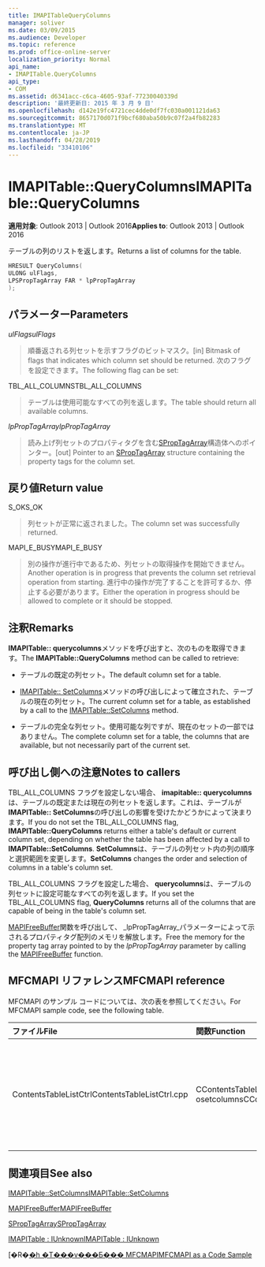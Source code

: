 ```yaml
---
title: IMAPITableQueryColumns
manager: soliver
ms.date: 03/09/2015
ms.audience: Developer
ms.topic: reference
ms.prod: office-online-server
localization_priority: Normal
api_name:
- IMAPITable.QueryColumns
api_type:
- COM
ms.assetid: d6341acc-c6ca-4605-93af-77230040339d
description: '最終更新日: 2015 年 3 月 9 日'
ms.openlocfilehash: d142e19fc4721cec4dde0df7fc030a001121da63
ms.sourcegitcommit: 8657170d071f9bcf680aba50b9c07f2a4fb82283
ms.translationtype: MT
ms.contentlocale: ja-JP
ms.lasthandoff: 04/28/2019
ms.locfileid: "33410106"
---
```

# <a name="imapitablequerycolumns"></a><span data-ttu-id="0e286-103">IMAPITable::QueryColumns</span><span class="sxs-lookup"><span data-stu-id="0e286-103">IMAPITable::QueryColumns</span></span>

  
  
<span data-ttu-id="0e286-104">**適用対象**: Outlook 2013 | Outlook 2016</span><span class="sxs-lookup"><span data-stu-id="0e286-104">**Applies to**: Outlook 2013 | Outlook 2016</span></span> 
  
<span data-ttu-id="0e286-105">テーブルの列のリストを返します。</span><span class="sxs-lookup"><span data-stu-id="0e286-105">Returns a list of columns for the table.</span></span>
  
```cpp
HRESULT QueryColumns(
ULONG ulFlags,
LPSPropTagArray FAR * lpPropTagArray
);
```

## <a name="parameters"></a><span data-ttu-id="0e286-106">パラメーター</span><span class="sxs-lookup"><span data-stu-id="0e286-106">Parameters</span></span>

 <span data-ttu-id="0e286-107">_ulFlags_</span><span class="sxs-lookup"><span data-stu-id="0e286-107">_ulFlags_</span></span>
  
> <span data-ttu-id="0e286-108">順番返される列セットを示すフラグのビットマスク。</span><span class="sxs-lookup"><span data-stu-id="0e286-108">[in] Bitmask of flags that indicates which column set should be returned.</span></span> <span data-ttu-id="0e286-109">次のフラグを設定できます。</span><span class="sxs-lookup"><span data-stu-id="0e286-109">The following flag can be set:</span></span>
    
<span data-ttu-id="0e286-110">TBL_ALL_COLUMNS</span><span class="sxs-lookup"><span data-stu-id="0e286-110">TBL_ALL_COLUMNS</span></span> 
  
> <span data-ttu-id="0e286-111">テーブルは使用可能なすべての列を返します。</span><span class="sxs-lookup"><span data-stu-id="0e286-111">The table should return all available columns.</span></span>
    
 <span data-ttu-id="0e286-112">_lpPropTagArray_</span><span class="sxs-lookup"><span data-stu-id="0e286-112">_lpPropTagArray_</span></span>
  
> <span data-ttu-id="0e286-113">読み上げ列セットのプロパティタグを含む[SPropTagArray](sproptagarray.md)構造体へのポインター。</span><span class="sxs-lookup"><span data-stu-id="0e286-113">[out] Pointer to an [SPropTagArray](sproptagarray.md) structure containing the property tags for the column set.</span></span> 
    
## <a name="return-value"></a><span data-ttu-id="0e286-114">戻り値</span><span class="sxs-lookup"><span data-stu-id="0e286-114">Return value</span></span>

<span data-ttu-id="0e286-115">S_OK</span><span class="sxs-lookup"><span data-stu-id="0e286-115">S_OK</span></span> 
  
> <span data-ttu-id="0e286-116">列セットが正常に返されました。</span><span class="sxs-lookup"><span data-stu-id="0e286-116">The column set was successfully returned.</span></span>
    
<span data-ttu-id="0e286-117">MAPI_E_BUSY</span><span class="sxs-lookup"><span data-stu-id="0e286-117">MAPI_E_BUSY</span></span> 
  
> <span data-ttu-id="0e286-118">別の操作が進行中であるため、列セットの取得操作を開始できません。</span><span class="sxs-lookup"><span data-stu-id="0e286-118">Another operation is in progress that prevents the column set retrieval operation from starting.</span></span> <span data-ttu-id="0e286-119">進行中の操作が完了することを許可するか、停止する必要があります。</span><span class="sxs-lookup"><span data-stu-id="0e286-119">Either the operation in progress should be allowed to complete or it should be stopped.</span></span>
    
## <a name="remarks"></a><span data-ttu-id="0e286-120">注釈</span><span class="sxs-lookup"><span data-stu-id="0e286-120">Remarks</span></span>

<span data-ttu-id="0e286-121">**IMAPITable:: querycolumns**メソッドを呼び出すと、次のものを取得できます。</span><span class="sxs-lookup"><span data-stu-id="0e286-121">The **IMAPITable::QueryColumns** method can be called to retrieve:</span></span> 
  
- <span data-ttu-id="0e286-122">テーブルの既定の列セット。</span><span class="sxs-lookup"><span data-stu-id="0e286-122">The default column set for a table.</span></span>
    
- <span data-ttu-id="0e286-123">[IMAPITable:: SetColumns](imapitable-setcolumns.md)メソッドの呼び出しによって確立された、テーブルの現在の列セット。</span><span class="sxs-lookup"><span data-stu-id="0e286-123">The current column set for a table, as established by a call to the [IMAPITable::SetColumns](imapitable-setcolumns.md) method.</span></span> 
    
- <span data-ttu-id="0e286-124">テーブルの完全な列セット。使用可能な列ですが、現在のセットの一部ではありません。</span><span class="sxs-lookup"><span data-stu-id="0e286-124">The complete column set for a table, the columns that are available, but not necessarily part of the current set.</span></span>
    
## <a name="notes-to-callers"></a><span data-ttu-id="0e286-125">呼び出し側への注意</span><span class="sxs-lookup"><span data-stu-id="0e286-125">Notes to callers</span></span>

<span data-ttu-id="0e286-126">TBL_ALL_COLUMNS フラグを設定しない場合、 **imapitable:: querycolumns**は、テーブルの既定または現在の列セットを返します。これは、テーブルが**IMAPITable:: SetColumns**の呼び出しの影響を受けたかどうかによって決まります。</span><span class="sxs-lookup"><span data-stu-id="0e286-126">If you do not set the TBL_ALL_COLUMNS flag, **IMAPITable::QueryColumns** returns either a table's default or current column set, depending on whether the table has been affected by a call to **IMAPITable::SetColumns**.</span></span> <span data-ttu-id="0e286-127">**SetColumns**は、テーブルの列セット内の列の順序と選択範囲を変更します。</span><span class="sxs-lookup"><span data-stu-id="0e286-127">**SetColumns** changes the order and selection of columns in a table's column set.</span></span> 
  
<span data-ttu-id="0e286-128">TBL_ALL_COLUMNS フラグを設定した場合、 **querycolumns**は、テーブルの列セットに設定可能なすべての列を返します。</span><span class="sxs-lookup"><span data-stu-id="0e286-128">If you set the TBL_ALL_COLUMNS flag, **QueryColumns** returns all of the columns that are capable of being in the table's column set.</span></span> 
  
<span data-ttu-id="0e286-129">[MAPIFreeBuffer](mapifreebuffer.md)関数を呼び出して、 _lpPropTagArray_パラメーターによって示されるプロパティタグ配列のメモリを解放します。</span><span class="sxs-lookup"><span data-stu-id="0e286-129">Free the memory for the property tag array pointed to by the  _lpPropTagArray_ parameter by calling the [MAPIFreeBuffer](mapifreebuffer.md) function.</span></span> 
  
## <a name="mfcmapi-reference"></a><span data-ttu-id="0e286-130">MFCMAPI リファレンス</span><span class="sxs-lookup"><span data-stu-id="0e286-130">MFCMAPI reference</span></span>

<span data-ttu-id="0e286-131">MFCMAPI のサンプル コードについては、次の表を参照してください。</span><span class="sxs-lookup"><span data-stu-id="0e286-131">For MFCMAPI sample code, see the following table.</span></span>
  
|<span data-ttu-id="0e286-132">**ファイル**</span><span class="sxs-lookup"><span data-stu-id="0e286-132">**File**</span></span>|<span data-ttu-id="0e286-133">**関数**</span><span class="sxs-lookup"><span data-stu-id="0e286-133">**Function**</span></span>|<span data-ttu-id="0e286-134">**コメント**</span><span class="sxs-lookup"><span data-stu-id="0e286-134">**Comment**</span></span>|
|:-----|:-----|:-----|
|<span data-ttu-id="0e286-135">ContentsTableListCtrl</span><span class="sxs-lookup"><span data-stu-id="0e286-135">ContentsTableListCtrl.cpp</span></span>  <br/> |<span data-ttu-id="0e286-136">CContentsTableListCtrl::D osetcolumns</span><span class="sxs-lookup"><span data-stu-id="0e286-136">CContentsTableListCtrl::DoSetColumns</span></span>  <br/> |<span data-ttu-id="0e286-137">mfcmapi は、 **IMAPITable:: querycolumns**メソッドを使用して、テーブルの現在の列セットを取得し、ユーザーが編集できるようにします。</span><span class="sxs-lookup"><span data-stu-id="0e286-137">MFCMAPI uses the **IMAPITable::QueryColumns** method to retrieve the current column set for a table so the user can edit it.</span></span>  <br/> |
   
## <a name="see-also"></a><span data-ttu-id="0e286-138">関連項目</span><span class="sxs-lookup"><span data-stu-id="0e286-138">See also</span></span>



[<span data-ttu-id="0e286-139">IMAPITable::SetColumns</span><span class="sxs-lookup"><span data-stu-id="0e286-139">IMAPITable::SetColumns</span></span>](imapitable-setcolumns.md)
  
[<span data-ttu-id="0e286-140">MAPIFreeBuffer</span><span class="sxs-lookup"><span data-stu-id="0e286-140">MAPIFreeBuffer</span></span>](mapifreebuffer.md)
  
[<span data-ttu-id="0e286-141">SPropTagArray</span><span class="sxs-lookup"><span data-stu-id="0e286-141">SPropTagArray</span></span>](sproptagarray.md)
  
[<span data-ttu-id="0e286-142">IMAPITable : IUnknown</span><span class="sxs-lookup"><span data-stu-id="0e286-142">IMAPITable : IUnknown</span></span>](imapitableiunknown.md)


<span data-ttu-id="0e286-143">[�R�[�h �T���v���Ƃ��� MFCMAPI](mfcmapi-as-a-code-sample.md)</span><span class="sxs-lookup"><span data-stu-id="0e286-143">[MFCMAPI as a Code Sample](mfcmapi-as-a-code-sample.md)</span></span>

